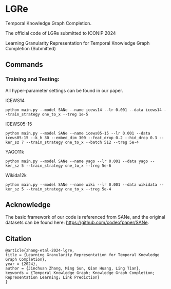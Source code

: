 # LGRe
Temporal Knowledge Graph Completion.

The official code of LGRe submitted to ICONIP 2024

Learning Granularity Representation for Temporal Knowledge Graph Completion (Submitted)

## Commands
### Training and Testing:
All hyper-parameter settings can be found in our paper.

ICEWS14
```
python main.py --model SANe --name icews14 --lr 0.001 --data icews14 --train_strategy one_to_x --treg 1e-5
```
ICEWS05-15
```
python main.py --model SANe --name icews05-15 --lr 0.001 --data icews05-15 --k_h 30 --embed_dim 300 --feat_drop 0.2 --hid_drop 0.3 --ker_sz 7 --train_strategy one_to_x --batch 512 --treg 5e-4
```
YAGO11k
```
python main.py --model SANe --name yago --lr 0.001 --data yago --ker_sz 5 --train_strategy one_to_x --treg 5e-6
```
Wikida12k
```
python main.py --model SANe --name wiki --lr 0.001 --data wikidata --ker_sz 5 --train_strategy one_to_x --treg 5e-4
```
## Acknowledge
The basic framework of our code is referenced from SANe, and the original datasets can be found here: https://github.com/codeofpaper/SANe.

## Citation
```
@article{zhang-etal-2024-lgre,
title = {Learning Granularity Representation for Temporal Knowledge Graph Completion},
year = {2024},
author = {Jinchuan Zhang, Ming Sun, Qian Huang, Ling Tian},
keywords = {Temporal Knowledge Graph; Knowledge Graph Completion; Representation Learning; Link Prediction}
}
```
